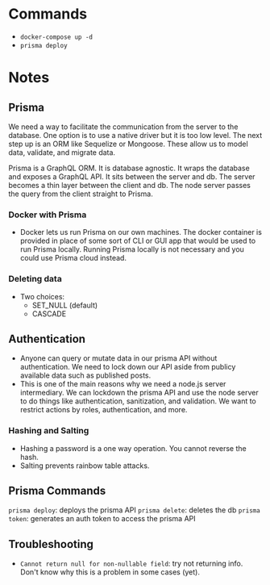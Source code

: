 # Commands

- `docker-compose up -d`
- `prisma deploy`

# Notes

## Prisma

We need a way to facilitate the communication from the server to the database. One option is to use a native driver but it is too low level. The next step up is an ORM like Sequelize or Mongoose. These allow us to model data, validate, and migrate data.

Prisma is a GraphQL ORM. It is database agnostic. It wraps the database and exposes a GraphQL API. It sits between the server and db. The server becomes a thin layer between the client and db. The node server passes the query from the client straight to Prisma.

### Docker with Prisma

- Docker lets us run Prisma on our own machines. The docker container is provided in place of some sort of CLI or GUI app that would be used to run Prisma locally. Running Prisma locally is not necessary and you could use Prisma cloud instead.

### Deleting data

- Two choices:
  - SET_NULL (default)
  - CASCADE

## Authentication

- Anyone can query or mutate data in our prisma API without authentication. We need to lock down our API aside from publicy available data such as published posts.
- This is one of the main reasons why we need a node.js server intermediary. We can lockdown the prisma API and use the node server to do things like authentication, sanitization, and validation. We want to restrict actions by roles, authentication, and more.

### Hashing and Salting

- Hashing a password is a one way operation. You cannot reverse the hash.
- Salting prevents rainbow table attacks.

## Prisma Commands

`prisma deploy`: deploys the prisma API
`prisma delete`: deletes the db
`prisma token`: generates an auth token to access the prisma API

## Troubleshooting

- `Cannot return null for non-nullable field`: try not returning info. Don't know why this is a problem in some cases (yet).
